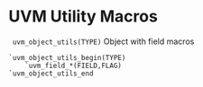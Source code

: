 # UVM Utility Macros

` uvm_object_utils(TYPE)`
Object with field macros
```
`uvm_object_utils_begin(TYPE)
    `uvm_field_*(FIELD,FLAG)
`uvm_object_utils_end
```
